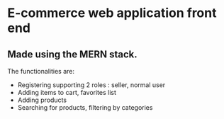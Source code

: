# E-commerce web application front end

## Made using the MERN stack.

The functionalities are:

- Registering supporting 2 roles : seller, normal user
- Adding items to cart, favorites list
- Adding products
- Searching for products, filtering by categories
